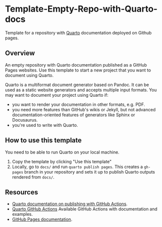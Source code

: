 # Template-Empty-Repo-with-Quarto-docs

Template for a repository with [Quarto](https://quarto.org) documentation deployed on Github pages.

## Overview 

An empty repository with Quarto documentation published
as a GitHub Pages websites. Use this template to start
a new project that you want to document using Quarto.

Quarto is a multiformat document generator based on 
Pandoc. It can be used as a static website generators
and accepts multiple input formats. You may want to
document your project using Quarto if:

- you want to render your documentation in other formats, 
  e.g. PDF.
- you need more features than GitHub's wikis or Jekyll,
  but not advanced documentation-oriented features of 
  generators like Sphinx or Docusaurus.
- you're used to write with Quarto. 

## How to use this template

You need to be able to run Quarto on your local machine.

1. Copy the template by clicking "Use this template"
2. Locally, go to `docs/` and run `quarto publish pages`. This creates a `gh-pages` branch in your repository and sets it up to publish Quarto outputs rendered from `docs/`.

## Resources

* [Quarto documentation on publishing with GitHub Actions](https://quarto.org/docs/publishing/github-pages.html#github-action).
* [Quarto GitHub Actions](https://github.com/quarto-dev/quarto-actions) Available GitHub Actions with documentation and examples.
* [GitHub Pages documentation](https://docs.github.com/en/pages).
